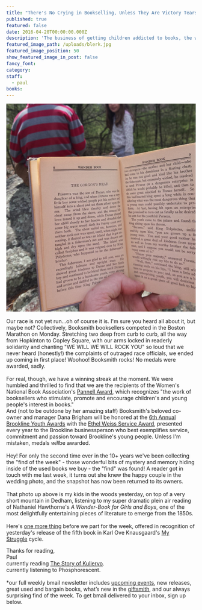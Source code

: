 ```yaml
---
title: "There's No Crying in Bookselling, Unless They Are Victory Tears, Which These Are, So Get Over It, We Won."
published: true
featured: false
date: 2016-04-20T00:00:00.000Z
description: 'The business of getting children addicted to books, the wonders of reading those books to them outside in the fresh air. Also, pages 92,474 - 121,008 of "My Struggle" are available now.'
featured_image_path: /uploads/blerk.jpg
featured_image_position: 50
show_featured_image_in_post: false
fancy_font:
category:
staff:
  - paul
books:
---
```



![](/uploads/versions/hawthorne-compressor---x----1200-1313x---.jpg)

Our race is not yet run…oh of course it is. I'm sure you heard all about it, but maybe not? Collectively, Booksmith booksellers competed in the Boston Marathon on Monday. Stretching two deep from curb to curb, all the way from Hopkinton to Copley Square, with our arms locked in readerly solidarity and chanting "WE WILL WE WILL ROCK YOU" so loud that we never heard (honestly!) the complaints of outraged race officials, we ended up coming in first place! Woohoo! Booksmith rocks! No medals were awarded, sadly.
<br>
<br>For real, though, we have a winning streak at the moment. We were humbled and thrilled to find that we are the recipients of the Women's National Book Association's&nbsp;[Pannell Award](http://www.wnba-books.org/news/pannell-award-winners-2016), which recognizes "the work of booksellers who stimulate, promote and encourage children's and young people's interest in books."&nbsp;
<br>And (not to be outdone by her amazing staff) Booksmith's beloved co-owner and manager Dana Brigham will be honored at the&nbsp;[6th Annual Brookline Youth Awards](http://www.brooklinehub.com/category/brooklinehub-youth-awards/)&nbsp;with the&nbsp;[Ethel Weiss Service Award](http://www.brooklinehub.com/brookline-youth-awards-to-honor-rene-feuerman-and-dana-brigham/), presented every year to the Brookline businessperson who best exemplifies service, commitment and passion toward Brookline's young people. Unless I'm mistaken, medals *will*be awarded. &nbsp;
<br>
<br>Hey! For only the second time ever in the 10+ years we've been collecting the "find of the week" - those wonderful bits of mystery and memory hiding inside of the used books we buy - the "find" was found! A reader got in touch with me last week, it turns out she knew the happy couple in the wedding photo, and the snapshot has now been returned to its owners.&nbsp;
<br>
<br>That photo up above is my kids in the woods yesterday, on top of a very short mountain in Dedham, listening to my super dramatic plein air reading of Nathaniel Hawthorne's *A Wonder-Book for Girls and Boys*, one of the most delightfully entertaining pieces of literature to emerge from the 1850s.&nbsp;
<br>
<br>Here's&nbsp;[one more thing](https://www.instagram.com/legokarlove/)&nbsp;before we part for the week, offered in recognition of yesterday's release of the fifth book in Karl Ove Knausgaard's&nbsp;[My Struggle](http://www.brooklinebooksmith-shop.com/book/9780914671398)&nbsp;cycle.

Thanks for reading,
<br>Paul
<br>currently reading&nbsp;[The Story of Kullervo](http://www.brooklinebooksmith-shop.com/book/9780544706262).
<br>currently listening to Phosphorescent.
<br>
<br>\*our full weekly bmail newsletter includes&nbsp;[upcoming events](http://www.brooklinebooksmith.com/events/), new releases, great used and bargain books, what’s new in the&nbsp;[giftsmith](http://www.brooklinebooksmith.com/giftsmith/), and our always surprising find of the week. To get bmail delivered to your inbox, sign up below.&nbsp;